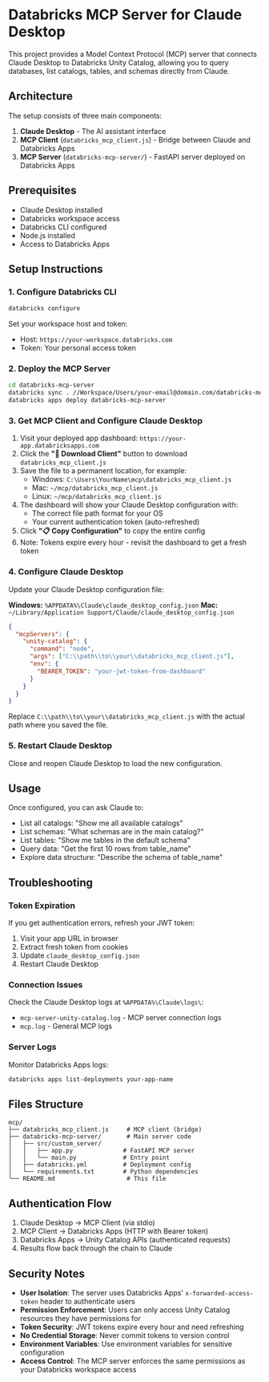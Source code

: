 # Databricks MCP Server for Claude Desktop

This project provides a Model Context Protocol (MCP) server that connects Claude Desktop to Databricks Unity Catalog, allowing you to query databases, list catalogs, tables, and schemas directly from Claude.

## Architecture

The setup consists of three main components:

1. **Claude Desktop** - The AI assistant interface
2. **MCP Client** (`databricks_mcp_client.js`) - Bridge between Claude and Databricks Apps
3. **MCP Server** (`databricks-mcp-server/`) - FastAPI server deployed on Databricks Apps

## Prerequisites

- Claude Desktop installed
- Databricks workspace access
- Databricks CLI configured
- Node.js installed
- Access to Databricks Apps

## Setup Instructions

### 1. Configure Databricks CLI

```bash
databricks configure
```

Set your workspace host and token:
- Host: `https://your-workspace.databricks.com`
- Token: Your personal access token

### 2. Deploy the MCP Server

```bash
cd databricks-mcp-server
databricks sync . //Workspace/Users/your-email@domain.com/databricks-mcp-server --full
databricks apps deploy databricks-mcp-server
```

### 3. Get MCP Client and Configure Claude Desktop

1. Visit your deployed app dashboard: `https://your-app.databricksapps.com`
2. Click the **"💾 Download Client"** button to download `databricks_mcp_client.js`
3. Save the file to a permanent location, for example:
   - Windows: `C:\Users\YourName\mcp\databricks_mcp_client.js`
   - Mac: `~/mcp/databricks_mcp_client.js`
   - Linux: `~/mcp/databricks_mcp_client.js`
4. The dashboard will show your Claude Desktop configuration with:
   - The correct file path format for your OS
   - Your current authentication token (auto-refreshed)
5. Click **"📋 Copy Configuration"** to copy the entire config
6. Note: Tokens expire every hour - revisit the dashboard to get a fresh token

### 4. Configure Claude Desktop

Update your Claude Desktop configuration file:

**Windows:** `%APPDATA%\Claude\claude_desktop_config.json`
**Mac:** `~/Library/Application Support/Claude/claude_desktop_config.json`

```json
{
  "mcpServers": {
    "unity-catalog": {
      "command": "node",
      "args": ["C:\\path\\to\\your\\databricks_mcp_client.js"],
      "env": {
        "BEARER_TOKEN": "your-jwt-token-from-dashboard"
      }
    }
  }
}
```

Replace `C:\\path\\to\\your\\databricks_mcp_client.js` with the actual path where you saved the file.

### 5. Restart Claude Desktop

Close and reopen Claude Desktop to load the new configuration.

## Usage

Once configured, you can ask Claude to:

- List all catalogs: "Show me all available catalogs"
- List schemas: "What schemas are in the main catalog?"
- List tables: "Show me tables in the default schema"
- Query data: "Get the first 10 rows from table_name"
- Explore data structure: "Describe the schema of table_name"

## Troubleshooting

### Token Expiration
If you get authentication errors, refresh your JWT token:
1. Visit your app URL in browser
2. Extract fresh token from cookies
3. Update `claude_desktop_config.json`
4. Restart Claude Desktop

### Connection Issues
Check the Claude Desktop logs at `%APPDATA%\Claude\logs\`:
- `mcp-server-unity-catalog.log` - MCP server connection logs
- `mcp.log` - General MCP logs

### Server Logs
Monitor Databricks Apps logs:
```bash
databricks apps list-deployments your-app-name
```

## Files Structure

```
mcp/
├── databricks_mcp_client.js     # MCP client (bridge)
├── databricks-mcp-server/       # Main server code
│   ├── src/custom_server/
│   │   ├── app.py              # FastAPI MCP server
│   │   └── main.py             # Entry point
│   ├── databricks.yml          # Deployment config
│   └── requirements.txt        # Python dependencies
└── README.md                    # This file
```

## Authentication Flow

1. Claude Desktop → MCP Client (via stdio)
2. MCP Client → Databricks Apps (HTTP with Bearer token)
3. Databricks Apps → Unity Catalog APIs (authenticated requests)
4. Results flow back through the chain to Claude

## Security Notes

- **User Isolation**: The server uses Databricks Apps' `x-forwarded-access-token` header to authenticate users
- **Permission Enforcement**: Users can only access Unity Catalog resources they have permissions for
- **Token Security**: JWT tokens expire every hour and need refreshing
- **No Credential Storage**: Never commit tokens to version control
- **Environment Variables**: Use environment variables for sensitive configuration
- **Access Control**: The MCP server enforces the same permissions as your Databricks workspace access
